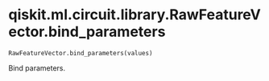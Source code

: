 # qiskit.ml.circuit.library.RawFeatureVector.bind\_parameters

`RawFeatureVector.bind_parameters(values)`

Bind parameters.
